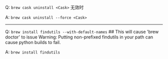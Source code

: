 Q: `brew cask uninstall <Cask>` 无效时

A: `brew cask uninstall --force <Cask>`

---

Q: `brew install findutils --with-default-names` ## This will cause 'brew doctor' to issue Warning: Putting non-prefixed findutils in your path can cause python builds to fail.

A: `brew install findutils`
